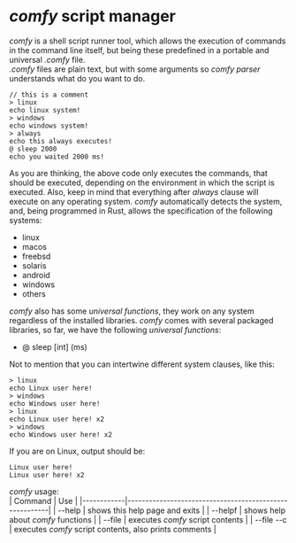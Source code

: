 # *comfy* script manager
*comfy* is a shell script runner tool, which allows the execution of commands in the command line itself, but being these predefined in a portable and universal *.comfy* file.  
*.comfy* files are plain text, but with some arguments so *comfy parser* understands what do you want to do.

```
// this is a comment
> linux
echo linux system!
> windows
echo windows system!
> always
echo this always executes!
@ sleep 2000
echo you waited 2000 ms!
```
As you are thinking, the above code only executes the commands, that should be executed, depending on the environment in which the script is executed. Also, keep in mind that everything after *always* clause will execute on any operating system. *comfy* automatically detects the system, and, being programmed in Rust, allows the specification of the following systems:
- linux
- macos
- freebsd
- solaris
- android
- windows
- others

*comfy* also has some *universal functions*, they work on any system regardless of the installed libraries. *comfy* comes with several packaged libraries, so far, we have the following *universal functions*:
- @ sleep [int] (ms)

Not to mention that you can intertwine different system clauses, like this:
```
> linux
echo Linux user here!
> windows
echo Windows user here!
> linux
echo Linux user here! x2
> windows
echo Windows user here! x2
```

If you are on Linux, output should be:
```
Linux user here!
Linux user here! x2
```

*comfy* usage:  
| Command    | Use                                                    |
|------------|--------------------------------------------------------|
| --help     | shows this help page and exits                         |
| --helpf    | shows help about *comfy* functions                     |
| --file     | executes *comfy* script contents                       |
| --file --c | executes *comfy* script contents, also prints comments |